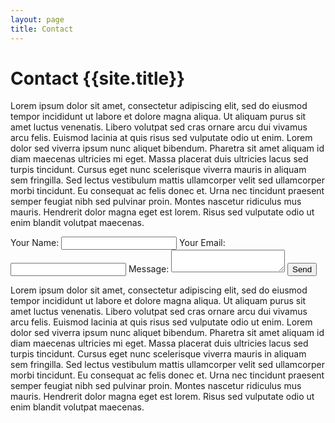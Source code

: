```yaml
---
layout: page
title: Contact
---
```

# Contact {{site.title}}

Lorem ipsum dolor sit amet, consectetur adipiscing elit, sed do eiusmod tempor incididunt ut labore et dolore magna aliqua. Ut aliquam purus sit amet luctus venenatis. Libero volutpat sed cras ornare arcu dui vivamus arcu felis. Euismod lacinia at quis risus sed vulputate odio ut enim. Lorem dolor sed viverra ipsum nunc aliquet bibendum. Pharetra sit amet aliquam id diam maecenas ultricies mi eget. Massa placerat duis ultricies lacus sed turpis tincidunt. Cursus eget nunc scelerisque viverra mauris in aliquam sem fringilla. Sed lectus vestibulum mattis ullamcorper velit sed ullamcorper morbi tincidunt. Eu consequat ac felis donec et. Urna nec tincidunt praesent semper feugiat nibh sed pulvinar proin. Montes nascetur ridiculus mus mauris. Hendrerit dolor magna eget est lorem. Risus sed vulputate odio ut enim blandit volutpat maecenas.

<form name="contact" method="POST" data-netlify="true">
    <label>Your Name: <input type="text" name="name" /></label>
    <label>Your Email: <input type="email" name="email" /></label>
    <label>Message: <textarea name="message"></textarea></label>
    <button type="submit">Send</button>
</form>

Lorem ipsum dolor sit amet, consectetur adipiscing elit, sed do eiusmod tempor incididunt ut labore et dolore magna aliqua. Ut aliquam purus sit amet luctus venenatis. Libero volutpat sed cras ornare arcu dui vivamus arcu felis. Euismod lacinia at quis risus sed vulputate odio ut enim. Lorem dolor sed viverra ipsum nunc aliquet bibendum. Pharetra sit amet aliquam id diam maecenas ultricies mi eget. Massa placerat duis ultricies lacus sed turpis tincidunt. Cursus eget nunc scelerisque viverra mauris in aliquam sem fringilla. Sed lectus vestibulum mattis ullamcorper velit sed ullamcorper morbi tincidunt. Eu consequat ac felis donec et. Urna nec tincidunt praesent semper feugiat nibh sed pulvinar proin. Montes nascetur ridiculus mus mauris. Hendrerit dolor magna eget est lorem. Risus sed vulputate odio ut enim blandit volutpat maecenas.